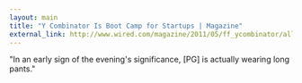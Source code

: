 ```yaml
---
layout: main
title: "Y Combinator Is Boot Camp for Startups | Magazine"
external_link: http://www.wired.com/magazine/2011/05/ff_ycombinator/all/1?pid=5324
---
```

"In an early sign of the evening's significance, [PG] is actually wearing long
pants."

